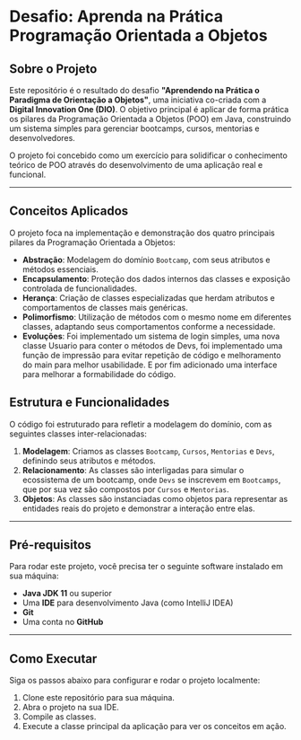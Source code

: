 # Desafio: Aprenda na Prática Programação Orientada a Objetos

## Sobre o Projeto

Este repositório é o resultado do desafio **"Aprendendo na Prática o Paradigma de Orientação a Objetos"**, uma iniciativa co-criada com a **Digital Innovation One (DIO)**. O objetivo principal é aplicar de forma prática os pilares da Programação Orientada a Objetos (POO) em Java, construindo um sistema simples para gerenciar bootcamps, cursos, mentorias e desenvolvedores.

O projeto foi concebido como um exercício para solidificar o conhecimento teórico de POO através do desenvolvimento de uma aplicação real e funcional.

---

## Conceitos Aplicados

O projeto foca na implementação e demonstração dos quatro principais pilares da Programação Orientada a Objetos:

* **Abstração**: Modelagem do domínio `Bootcamp`, com seus atributos e métodos essenciais.
* **Encapsulamento**: Proteção dos dados internos das classes e exposição controlada de funcionalidades.
* **Herança**: Criação de classes especializadas que herdam atributos e comportamentos de classes mais genéricas.
* **Polimorfismo**: Utilização de métodos com o mesmo nome em diferentes classes, adaptando seus comportamentos conforme a necessidade.
* **Evoluções**: Foi implementado um sistema de login simples, uma nova classe Usuario para conter o métodos de Devs, foi implementado uma função de impressão para evitar repetição de código e melhoramento do main para melhor usabilidade. E por fim adicionado uma interface para melhorar a formabilidade do código.

## Estrutura e Funcionalidades

O código foi estruturado para refletir a modelagem do domínio, com as seguintes classes inter-relacionadas:

1.  **Modelagem**: Criamos as classes `Bootcamp`, `Cursos`, `Mentorias` e `Devs`, definindo seus atributos e métodos.
2.  **Relacionamento**: As classes são interligadas para simular o ecossistema de um bootcamp, onde `Devs` se inscrevem em `Bootcamps`, que por sua vez são compostos por `Cursos` e `Mentorias`.
3.  **Objetos**: As classes são instanciadas como objetos para representar as entidades reais do projeto e demonstrar a interação entre elas.

---

## Pré-requisitos

Para rodar este projeto, você precisa ter o seguinte software instalado em sua máquina:

* **Java JDK 11** ou superior
* Uma **IDE** para desenvolvimento Java (como IntelliJ IDEA)
* **Git**
* Uma conta no **GitHub**

---

## Como Executar

Siga os passos abaixo para configurar e rodar o projeto localmente:

1.  Clone este repositório para sua máquina.
2.  Abra o projeto na sua IDE.
3.  Compile as classes.
4.  Execute a classe principal da aplicação para ver os conceitos em ação.